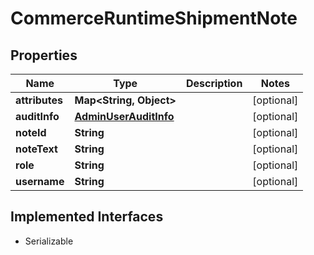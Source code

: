 

# CommerceRuntimeShipmentNote


## Properties

| Name | Type | Description | Notes |
|------------ | ------------- | ------------- | -------------|
|**attributes** | **Map&lt;String, Object&gt;** |  |  [optional] |
|**auditInfo** | [**AdminUserAuditInfo**](AdminUserAuditInfo.md) |  |  [optional] |
|**noteId** | **String** |  |  [optional] |
|**noteText** | **String** |  |  [optional] |
|**role** | **String** |  |  [optional] |
|**username** | **String** |  |  [optional] |


## Implemented Interfaces

* Serializable


